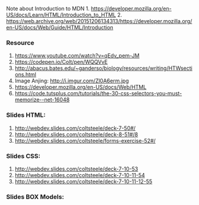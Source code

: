 Note about Introduction to MDN
    1. https://developer.mozilla.org/en-US/docs/Learn/HTML/Introduction_to_HTML
    2. https://web.archive.org/web/20151206134313/https://developer.mozilla.org/en-US/docs/Web/Guide/HTML/Introduction


### Resource

1. https://www.youtube.com/watch?v=qEdv_pem-JM
2. https://codepen.io/Colt/pen/WQQVvE
3. http://abacus.bates.edu/~ganderso/biology/resources/writing/HTWsections.html
4. Image Anjing: http://i.imgur.com/Zl0A6erm.jpg
5. https://developer.mozilla.org/en-US/docs/Web/HTML
6. https://code.tutsplus.com/tutorials/the-30-css-selectors-you-must-memorize--net-16048

### Slides HTML:

1. http://webdev.slides.com/coltsteele/deck-7-50#/
2. http://webdev.slides.com/coltsteele/deck-8-51#/8
3. http://webdev.slides.com/coltsteele/forms-exercise-52#/

### Slides CSS:

1. http://webdev.slides.com/coltsteele/deck-7-10-53
2. http://webdev.slides.com/coltsteele/deck-7-10-11-54
3. http://webdev.slides.com/coltsteele/deck-7-10-11-12-55

### Slides BOX Models: